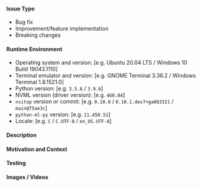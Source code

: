 <!-- Provide a descriptive summary of the changes in the title above -->

#### Issue Type

<!-- Pick relevant types and delete the rest -->

- Bug fix
- Improvement/feature implementation
- Breaking changes

#### Runtime Environment

<!-- Details of your runtime environment -->

- Operating system and version: [e.g. Ubuntu 20.04 LTS / Windows 10 Build 19043.1110]
- Terminal emulator and version: [e.g. GNOME Terminal 3.36.2 / Windows Terminal 1.8.1521.0]
- Python version: [e.g. `3.5.6` / `3.9.6`]
- NVML version (driver version): [e.g. `460.84`]
- `nvitop` version or commit: [e.g. `0.10.0` / `0.10.1.dev7+ga083321` / `main@75ae3c`]
- `python-ml-py` version: [e.g. `11.450.51`]
- Locale: [e.g. `C` / `C.UTF-8` / `en_US.UTF-8`]

#### Description

<!-- Describe the changes in detail -->


#### Motivation and Context

<!-- Why are these changes required? -->
<!-- What problems do these changes solve? -->
<!-- Link to relevant issues -->


#### Testing

<!-- What tests have been run? -->
<!-- How does the changes affect other areas of the codebase? -->


#### Images / Videos  <!-- Only if relevant -->

<!-- Link or embed images and videos of screenshots, sketches etc. -->
